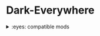 # Dark-Everywhere

<details>
<summary>:eyes: compatible mods</summary>

<p align="center">
    <a title="Apotheosis" aria-label="build" href="https://www.curseforge.com/minecraft/mc-mods/apotheosis">
        <img alt="right" alt="Rafa-pic" height="50" width="50" style="border-radius:50px;" src="https://user-images.githubusercontent.com/18473368/204269025-d399f227-9182-45a5-91e8-47796b49bb86.png">
</div>
<a title="Botany Pots" aria-label="build" href="https://www.curseforge.com/minecraft/mc-mods/botany-pots">
        <img alt="right" alt="Rafa-pic" height="50" width="50" style="border-radius:50px;" src="https://user-images.githubusercontent.com/18473368/204270055-12c0e7e2-5f57-42ff-a72d-09dce67c5387.png">
</div>
<a title="Botany Pots Tiers" aria-label="build" href="https://www.curseforge.com/minecraft/mc-mods/botany-pots-tiers">
        <img alt="right" alt="Rafa-pic" height="50" width="50" style="border-radius:50px;" src="https://user-images.githubusercontent.com/18473368/204270201-0d2dd456-1892-4923-affc-7145f2bb830e.png">
</div>
<a title="Cloth Config" aria-label="build" href="https://www.curseforge.com/minecraft/mc-mods/cloth-config">
        <img alt="right" alt="Rafa-pic" height="50" width="50" style="border-radius:50px;" src="https://user-images.githubusercontent.com/18473368/204270666-59082e62-4270-49d4-980d-f43ab3a47a97.png">
</div>
<a title="Create" aria-label="build" href="https://www.curseforge.com/minecraft/mc-mods/create">
        <img alt="right" alt="Rafa-pic" height="50" width="50" style="border-radius:50px;" src="https://user-images.githubusercontent.com/18473368/204271297-a857cba0-1f32-4d9b-a49e-a3656c4181fa.png">
</div>
<a title="Curios" aria-label="build" href="https://www.curseforge.com/minecraft/mc-mods/curios">
        <img alt="right" alt="Rafa-pic" height="50" width="50" style="border-radius:50px;" src="https://user-images.githubusercontent.com/18473368/204271522-00bfa950-19e8-4bd4-a972-6579599f20b8.png">
</div>
<a title="Cyclic" aria-label="build" href="https://www.curseforge.com/minecraft/mc-mods/cyclic">
        <img alt="right" alt="Rafa-pic" height="50" width="50" style="border-radius:50px;" src="https://user-images.githubusercontent.com/18473368/204271962-e781dbce-0203-4726-b489-9057664a910c.png">
</div>
<a title="Cyclops Core" aria-label="build" href="https://www.curseforge.com/minecraft/mc-mods/cyclops-core">
        <img alt="right" alt="Rafa-pic" height="50" width="50" style="border-radius:50px;" src="https://user-images.githubusercontent.com/18473368/204272235-85367554-0e86-4154-b058-2de3ce59529e.png">
</div>
<a title="Farmers Delight" aria-label="build" href="https://www.curseforge.com/minecraft/mc-mods/farmers-delight">
        <img alt="right" alt="Rafa-pic" height="50" width="50" style="border-radius:50px;" src="https://user-images.githubusercontent.com/18473368/204272595-4c5ae961-b9bd-445a-a5ea-bea0ab0c647b.png">
</div>
<a title="Flux Networks" aria-label="build" href="https://www.curseforge.com/minecraft/mc-mods/flux-networks">
        <img alt="right" alt="Rafa-pic" height="50" width="50" style="border-radius:50px;" src="https://user-images.githubusercontent.com/18473368/204272864-4a3ef0c3-363a-4f8b-bfbd-a54c177c9173.png">
</div>
<a title="Hostile Neural Networks" aria-label="build" href="https://www.curseforge.com/minecraft/mc-mods/hostile-neural-networks">
        <img alt="right" alt="Rafa-pic" height="50" width="50" style="border-radius:50px;" src="https://user-images.githubusercontent.com/18473368/204273107-fe99b47b-2aaa-46cf-9264-33fdcab4fccd.png">
</div>
<a title="Integrated Dynamics" aria-label="build" href="https://www.curseforge.com/minecraft/mc-mods/integrated-dynamics">
        <img alt="right" alt="Rafa-pic" height="50" width="50" style="border-radius:50px;" src="https://user-images.githubusercontent.com/18473368/204274025-7c91bd13-c871-4572-aed8-5fbd4f08afca.png">
</div>
<a title="Integrated Crafting" aria-label="build" href="https://www.curseforge.com/minecraft/mc-mods/integrated-crafting">
        <img alt="right" alt="Rafa-pic" height="50" width="50" style="border-radius:50px;" src="https://user-images.githubusercontent.com/18473368/204273461-14ecb9e0-9067-4bf1-b0af-bc0cb9d3b2b1.png">
</div>
<a title="Integrated Terminals" aria-label="build" href="https://www.curseforge.com/minecraft/mc-mods/integrated-terminals">
        <img alt="right" alt="Rafa-pic" height="50" width="50" style="border-radius:50px;" src="https://user-images.githubusercontent.com/18473368/204273588-632b6d51-4959-403c-b494-6ef10a8e1d52.png">
</div>
<a title="Integrated Tunnels" aria-label="build" href="https://www.curseforge.com/minecraft/mc-mods/integrated-tunnels">
        <img alt="right" alt="Rafa-pic" height="50" width="50" style="border-radius:50px;" src="https://user-images.githubusercontent.com/18473368/204273692-6adc3f76-9986-4abf-8dea-3ab26fd4ef08.png">
</div>
<a title="Integrated NBT" aria-label="build" href="https://www.curseforge.com/minecraft/mc-mods/integrated-nbt">
        <img alt="right" alt="Rafa-pic" height="50" width="50" style="border-radius:50px;" src="https://user-images.githubusercontent.com/18473368/204273857-4f310fbe-d72d-419d-969d-b933eb2799ee.png">
</div>
<a title="Iron Chests" aria-label="build" href="https://www.curseforge.com/minecraft/mc-mods/iron-chests">
        <img alt="right" alt="Rafa-pic" height="50" width="50" style="border-radius:50px;" src="https://user-images.githubusercontent.com/18473368/204274399-17e0fd47-e09d-4c34-b8f5-534a6702d184.png">
</div>
<a title="Iron Furnaces" aria-label="build" href="https://www.curseforge.com/minecraft/mc-mods/iron-furnaces">
        <img alt="right" alt="Rafa-pic" height="50" width="50" style="border-radius:50px;" src="https://user-images.githubusercontent.com/18473368/204274553-51b5c5e6-76fe-4c0e-9e84-6f1f200ca331.png">
</div>
<a title="JEI" aria-label="build" href="https://www.curseforge.com/minecraft/mc-mods/jei">
        <img alt="right" alt="Rafa-pic" height="50" width="50" style="border-radius:50px;" src="https://user-images.githubusercontent.com/18473368/204274840-ad0bbb27-d88d-4e76-b9c0-2bc1202f88fb.jpeg">
</div>
<a title="Refined Storage" aria-label="build" href="https://www.curseforge.com/minecraft/mc-mods/refined-storage">
        <img alt="right" alt="Rafa-pic" height="50" width="50" style="border-radius:50px;" src="https://user-images.githubusercontent.com/18473368/204275042-44df0430-6744-4250-8bf4-7043262b6520.png">
</div>
<a title="Refined Storage Addons" aria-label="build" href="https://www.curseforge.com/minecraft/mc-mods/refined-storage-addons">
        <img alt="right" alt="Rafa-pic" height="50" width="50" style="border-radius:50px;" src="https://user-images.githubusercontent.com/18473368/204275252-1c7deb1f-5d69-4bc0-953a-ab2cf8161f8c.png">
</div>
<a title="Storage Drawers" aria-label="build" href="https://www.curseforge.com/minecraft/mc-mods/storage-drawers">
        <img alt="right" alt="Rafa-pic" height="50" width="50" style="border-radius:50px;" src="https://user-images.githubusercontent.com/18473368/204275572-ff573079-0a38-4763-95be-8fc58729f8b8.png">
</div>
<a title="Trinkets" aria-label="build" href="https://www.curseforge.com/minecraft/mc-mods/trinkets">
        <img alt="right" alt="Rafa-pic" height="50" width="50" style="border-radius:50px;" src="https://user-images.githubusercontent.com/18473368/204275721-7715bc3b-c0f7-4fef-a160-62d94e7e12a8.png">
</div>
<a title="Mekanism" aria-label="build" href="https://www.curseforge.com/minecraft/mc-mods/mekanism">
        <img alt="right" alt="Rafa-pic" height="50" width="50" style="border-radius:50px;" src="https://user-images.githubusercontent.com/18473368/204336134-61b418b9-8896-4998-8f35-4eee7d545b35.png">
</div>
<a title="Applied Energistics 2" aria-label="build" href="https://www.curseforge.com/minecraft/mc-mods/applied-energistics-2">
        <img alt="right" alt="Rafa-pic" height="50" width="50" style="border-radius:50px;" src="https://user-images.githubusercontent.com/18473368/205071608-0b2f5f09-085b-4306-bb04-17f3cbd5ea88.gif">
</div>
 <a title="Applied Energistics 2 Wireless Terminals" aria-label="build" href="https://www.curseforge.com/minecraft/mc-mods/applied-energistics-2-wireless-terminals">
        <img alt="right" alt="Rafa-pic" height="50" width="50" style="border-radius:50px;" src="https://user-images.githubusercontent.com/18473368/205071612-dc9a6f48-7a00-4a6f-ba67-eb80faf4e47b.png">
</div>
 <a title="AE2-Additions" aria-label="build" href="https://www.curseforge.com/minecraft/mc-mods/ae2-additions">
        <img alt="right" alt="Rafa-pic" height="50" width="50" style="border-radius:50px;" src="https://user-images.githubusercontent.com/18473368/205071614-843e27ed-51d2-4f6b-9c6a-28dcb9b95b20.png">
</div>
 <a title="Re-chiseled" aria-label="build" href="https://www.curseforge.com/minecraft/mc-mods/rechiseled">
        <img alt="right" alt="Rafa-pic" height="50" width="50" style="border-radius:50px;" src="https://user-images.githubusercontent.com/18473368/205071619-a82c746b-9ec2-4b98-b38d-0531376e889a.png">
</div>
 <a title="Cooking for Blockheads" aria-label="build" href="https://www.curseforge.com/minecraft/mc-mods/cooking-for-blockheads">
        <img alt="right" alt="Rafa-pic" height="50" width="50" style="border-radius:50px;" src="https://user-images.githubusercontent.com/18473368/205126668-9b613b01-ffc2-4456-9ae2-978a7f2a924e.png">
</div>
 <a title="Extreme sound muffler" aria-label="build" href="https://www.curseforge.com/minecraft/mc-mods/extreme-sound-muffler">
        <img alt="right" alt="Rafa-pic" height="50" width="50" style="border-radius:50px;" src="https://user-images.githubusercontent.com/18473368/205127027-33dfde47-bf8b-45dd-9f29-d9d07f023d2c.png">
</div>
 <a title="Industrial Foregoing" aria-label="build" href="https://www.curseforge.com/minecraft/mc-mods/industrial-foregoing">
        <img alt="right" alt="Rafa-pic" height="50" width="50" style="border-radius:50px;" src="https://user-images.githubusercontent.com/18473368/205127274-1b647da6-1358-4859-b84f-0e2bf31d9ca3.png">
</div>
 <a title="ME Requester" aria-label="build" href="https://www.curseforge.com/minecraft/mc-mods/merequester">
        <img alt="right" alt="Rafa-pic" height="50" width="50" style="border-radius:50px;" src="https://user-images.githubusercontent.com/18473368/205127441-1616fe3d-ab82-4574-a537-a93c5b45750e.png">
</div>
 <a title="Sophisticated Backpacks" aria-label="build" href="https://www.curseforge.com/minecraft/mc-mods/sophisticated-backpacks">
        <img alt="right" alt="Rafa-pic" height="50" width="50" style="border-radius:50px;" src="https://user-images.githubusercontent.com/18473368/205127593-e923b13a-c281-49e6-9408-54a84ca100e9.png">
</div>
 <a title="TrashSlot" aria-label="build" href="https://www.curseforge.com/minecraft/mc-mods/trashslot">
        <img alt="right" alt="Rafa-pic" height="50" width="50" style="border-radius:50px;" src="https://user-images.githubusercontent.com/18473368/205127768-27fea95b-3726-48b4-80ed-95d3175990e4.png">
</div>
 <a title="Compact Machines" aria-label="build" href="https://www.curseforge.com/minecraft/mc-mods/compact-machines">
        <img alt="right" alt="Rafa-pic" height="50" width="50" style="border-radius:50px;" src="https://user-images.githubusercontent.com/18473368/205291927-6fca0282-6137-4819-b0e7-0a4aa0e867e4.png">
</div>
 <a title="Quark" aria-label="build" href="https://www.curseforge.com/minecraft/mc-mods/quark">
        <img alt="right" alt="Rafa-pic" height="50" width="50" style="border-radius:50px;" src="https://user-images.githubusercontent.com/18473368/205292234-69d0068c-c14c-4498-8ffc-0d83404f58aa.png">
</div>
 <a title="Solar Flux Reborn" aria-label="build" href="https://www.curseforge.com/minecraft/mc-mods/solar-flux-reborn">
        <img alt="right" alt="Rafa-pic" height="50" width="50" style="border-radius:50px;" src="https://user-images.githubusercontent.com/18473368/205292575-d19beca8-b806-4310-9b40-fea72df89867.png">
</div>
 <a title="Bigger Reactors" aria-label="build" href="https://www.curseforge.com/minecraft/mc-mods/biggerreactors/files/3964114">
        <img alt="right" alt="Rafa-pic" height="50" width="50" style="border-radius:50px;" src="https://user-images.githubusercontent.com/18473368/205351668-dca2214d-4bf1-49e4-8e06-926f2c5456b5.png">
</div>
 <a title="Mystical Agriculture" aria-label="build" href="https://www.curseforge.com/minecraft/mc-mods/mystical-agriculture">
        <img alt="right" alt="Rafa-pic" height="50" width="50" style="border-radius:50px;" src="https://user-images.githubusercontent.com/18473368/205351663-736882f0-3235-4077-9850-d72483d7c92a.png">
</div>
 <a title="Productive Bees" aria-label="build" href="https://www.curseforge.com/minecraft/mc-mods/productivebees">
        <img alt="right" alt="Rafa-pic" height="50" width="50" style="border-radius:50px;" src="https://user-images.githubusercontent.com/18473368/205351665-6bdf3898-20b1-4dc1-8473-96071ec03f75.png">
</div>
 <a title="Simple Magnets" aria-label="build" href="https://www.curseforge.com/minecraft/mc-mods/simple-magnets">
        <img alt="right" alt="Rafa-pic" height="50" width="50" style="border-radius:50px;" src="https://user-images.githubusercontent.com/18473368/205351667-f5118f00-ce92-40e5-995c-5ceadd8b9f1c.png">
</div>
 <a title="The Twilight Forest" aria-label="build" href="https://www.curseforge.com/minecraft/mc-mods/the-twilight-forest">
        <img alt="right" alt="Rafa-pic" height="50" width="50" style="border-radius:50px;" src="https://user-images.githubusercontent.com/18473368/205351657-d076f9df-e679-4d2a-acc9-d68ac076cca3.png">
</div>
</p>
</details>



